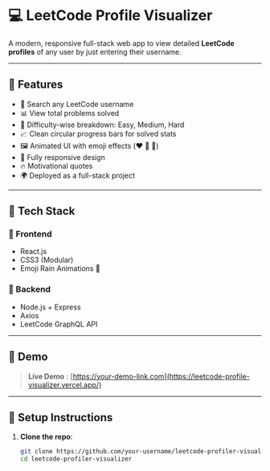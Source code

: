 # 💻 LeetCode Profile Visualizer

A modern, responsive full-stack web app to view detailed **LeetCode profiles** of any user by just entering their username.


---

## 🚀 Features

- 🔎 Search any LeetCode username
- 📊 View total problems solved
- 🎯 Difficulty-wise breakdown: Easy, Medium, Hard
- 📈 Clean circular progress bars for solved stats
- 🖼️ Animated UI with emoji effects (❤️ 🥳 🚀)
- 📱 Fully responsive design
- 🔥 Motivational quotes
- 🌍 Deployed as a full-stack project

---

## 📁 Tech Stack

### 🔸 Frontend
- React.js
- CSS3 (Modular)
- Emoji Rain Animations 🎉

### 🔹 Backend
- Node.js + Express
- Axios
- LeetCode GraphQL API

---

## 📸 Demo

> **Live Demo** : [https://your-demo-link.com](https://leetcode-profile-visualizer.vercel.app/)

---

## 🔧 Setup Instructions

1. **Clone the repo**:
   ```bash
   git clone https://github.com/your-username/leetcode-profiler-visualizer.git
   cd leetcode-profiler-visualizer
